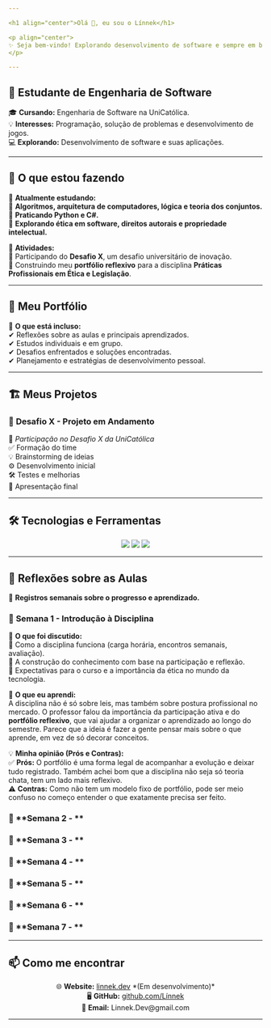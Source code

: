 ```yaml
---

<h1 align="center">Olá 👋, eu sou o Línnek</h1>

<p align="center">
✨ Seja bem-vindo! Explorando desenvolvimento de software e sempre em busca de novos desafios. 🚀
</p>

---
```


## 🚀 **Estudante de Engenharia de Software**  

🎓 **Cursando:** Engenharia de Software na UniCatólica.  
💡 **Interesses:** Programação, solução de problemas e desenvolvimento de jogos.  
💻 **Explorando:** Desenvolvimento de software e suas aplicações.  

---

## 📌 O que estou fazendo  
📖 **Atualmente estudando:**  
🔹 **Algoritmos, arquitetura de computadores, lógica e teoria dos conjuntos.**  
🔹 **Praticando Python e C#.**  
🔹 **Explorando ética em software, direitos autorais e propriedade intelectual.**  

🚀 **Atividades:**  
🔸 Participando do **Desafio X**, um desafio universitário de inovação.  
🔸 Construindo meu **portfólio reflexivo** para a disciplina **Práticas Profissionais em Ética e Legislação**.  

---

## 📂 Meu Portfólio  
📁 **O que está incluso:**  
✔ Reflexões sobre as aulas e principais aprendizados.  
✔ Estudos individuais e em grupo.  
✔ Desafios enfrentados e soluções encontradas.  
✔ Planejamento e estratégias de desenvolvimento pessoal.  

---

## 🏗️ Meus Projetos  
### 🎯 **Desafio X - Projeto em Andamento**  
📌 *Participação no Desafio X da UniCatólica*  
✅ Formação do time  
💡 Brainstorming de ideias  
⚙️ Desenvolvimento inicial  
🛠️ Testes e melhorias  
📢 Apresentação final  

---

## 🛠️ Tecnologias e Ferramentas  
<p align="center">
  <img src="https://img.shields.io/badge/Python-3776AB?style=for-the-badge&logo=python&logoColor=white" />
  <img src="https://img.shields.io/badge/C%23-239120?style=for-the-badge&logo=csharp&logoColor=white" />
  <img src="https://img.shields.io/badge/Unity-100000?style=for-the-badge&logo=unity&logoColor=white" />
</p>

---

## 📅 Reflexões sobre as Aulas  
💭 **Registros semanais sobre o progresso e aprendizado.**  

### 📅 **Semana 1 - Introdução à Disciplina**  
📌 **O que foi discutido:**  
📝 Como a disciplina funciona (carga horária, encontros semanais, avaliação).  
📝 A construção do conhecimento com base na participação e reflexão.  
📝 Expectativas para o curso e a importância da ética no mundo da tecnologia.  

📖 **O que eu aprendi:**  
A disciplina não é só sobre leis, mas também sobre postura profissional no mercado. O professor falou da importância da participação ativa e do **portfólio reflexivo**, que vai ajudar a organizar o aprendizado ao longo do semestre. Parece que a ideia é fazer a gente pensar mais sobre o que aprende, em vez de só decorar conceitos.  

💡 **Minha opinião (Prós e Contras):**  
✅ **Prós:** O portfólio é uma forma legal de acompanhar a evolução e deixar tudo registrado. Também achei bom que a disciplina não seja só teoria chata, tem um lado mais reflexivo.  
⚠️ **Contras:** Como não tem um modelo fixo de portfólio, pode ser meio confuso no começo entender o que exatamente precisa ser feito.  

### 📅 **Semana 2 - **
### 📅 **Semana 3 - **
### 📅 **Semana 4 - **
### 📅 **Semana 5 - **
### 📅 **Semana 6 - **
### 📅 **Semana 7 - **


---

## 📫 Como me encontrar  
<p align="center">
  🌐 <strong>Website:</strong> <a href="https://linnek.dev">linnek.dev</a> *(Em desenvolvimento)* <br>
  🖥️ <strong>GitHub:</strong> <a href="https://github.com/Línnek">github.com/Línnek</a> <br>
  📩 <strong>Email:</strong> Linnek.Dev@gmail.com <br>
</p>

---
